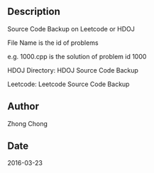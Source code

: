 ## Description
Source Code Backup on Leetcode or HDOJ

File Name is the id of problems

e.g. 1000.cpp is the solution of problem id 1000

HDOJ Directory: HDOJ Source Code Backup

Leetcode: Leetcode Source Code Backup

## Author
Zhong Chong

## Date
2016-03-23
